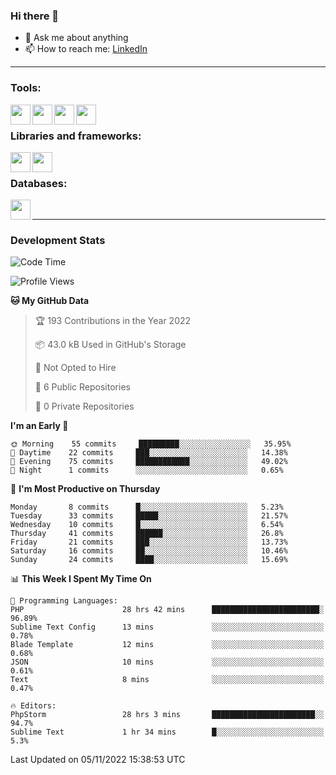 ### Hi there 👋

<!-- - 🔭 I’m currently working on [huyviet] -->
- 💬 Ask me about anything
- 📫 How to reach me: [LinkedIn]
<!-- - ⚡ Fun fact: abc -->

---

### Tools:
<img align='left' height="32" width="32" src="https://cdn.jsdelivr.net/npm/simple-icons@4.8.0/icons/phpstorm.svg" />
<img align='left' height="32" width="32" src="https://cdn.jsdelivr.net/npm/simple-icons@4.8.0/icons/sublimetext.svg" />
<img align='left' height="32" width="32" src="https://cdn.jsdelivr.net/npm/simple-icons@4.8.0/icons/laragon.svg" />
<img align='left' height="32" width="32" src="https://cdn.jsdelivr.net/npm/simple-icons@4.8.0/icons/xampp.svg" />
<br>

### Libraries and frameworks:
<img align='left' height="32" width="32" src="https://cdn.jsdelivr.net/npm/simple-icons@4.8.0/icons/laravel.svg" />
<img align='left' height="32" width="32" src="https://cdn.jsdelivr.net/npm/simple-icons@4.8.0/icons/jquery.svg" />
<br>

### Databases:
<img align='left' height="32" width="32" src="https://cdn.jsdelivr.net/npm/simple-icons@4.8.0/icons/mysql.svg" />
<br>

---
### Development Stats
<!--START_SECTION:waka-->
![Code Time](http://img.shields.io/badge/Code%20Time-316%20hrs%205%20mins-blue)

![Profile Views](http://img.shields.io/badge/Profile%20Views-7-blue)

**🐱 My GitHub Data** 

> 🏆 193 Contributions in the Year 2022
 > 
> 📦 43.0 kB Used in GitHub's Storage 
 > 
> 🚫 Not Opted to Hire
 > 
> 📜 6 Public Repositories 
 > 
> 🔑 0 Private Repositories  
 > 
**I'm an Early 🐤** 

```text
🌞 Morning    55 commits     █████████░░░░░░░░░░░░░░░░   35.95% 
🌆 Daytime    22 commits     ███░░░░░░░░░░░░░░░░░░░░░░   14.38% 
🌃 Evening    75 commits     ████████████░░░░░░░░░░░░░   49.02% 
🌙 Night      1 commits      ░░░░░░░░░░░░░░░░░░░░░░░░░   0.65%

```
📅 **I'm Most Productive on Thursday** 

```text
Monday       8 commits      █░░░░░░░░░░░░░░░░░░░░░░░░   5.23% 
Tuesday      33 commits     █████░░░░░░░░░░░░░░░░░░░░   21.57% 
Wednesday    10 commits     █░░░░░░░░░░░░░░░░░░░░░░░░   6.54% 
Thursday     41 commits     ██████░░░░░░░░░░░░░░░░░░░   26.8% 
Friday       21 commits     ███░░░░░░░░░░░░░░░░░░░░░░   13.73% 
Saturday     16 commits     ██░░░░░░░░░░░░░░░░░░░░░░░   10.46% 
Sunday       24 commits     ████░░░░░░░░░░░░░░░░░░░░░   15.69%

```


📊 **This Week I Spent My Time On** 

```text
💬 Programming Languages: 
PHP                      28 hrs 42 mins      ████████████████████████░   96.89% 
Sublime Text Config      13 mins             ░░░░░░░░░░░░░░░░░░░░░░░░░   0.78% 
Blade Template           12 mins             ░░░░░░░░░░░░░░░░░░░░░░░░░   0.68% 
JSON                     10 mins             ░░░░░░░░░░░░░░░░░░░░░░░░░   0.61% 
Text                     8 mins              ░░░░░░░░░░░░░░░░░░░░░░░░░   0.47%

🔥 Editors: 
PhpStorm                 28 hrs 3 mins       ███████████████████████░░   94.7% 
Sublime Text             1 hr 34 mins        █░░░░░░░░░░░░░░░░░░░░░░░░   5.3%

```


 Last Updated on 05/11/2022 15:38:53 UTC
<!--END_SECTION:waka-->

[huyviet]: https://huyviet.vn/
[LinkedIn]: https://www.linkedin.com/in/huy-nguyễn-733a23246/
